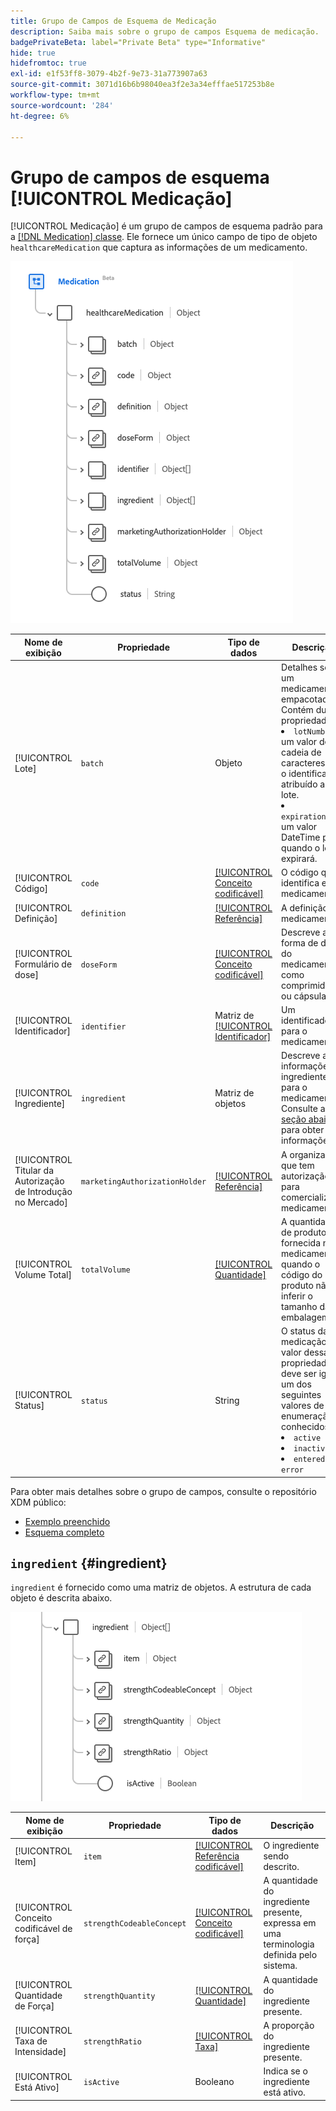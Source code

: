 ```yaml
---
title: Grupo de Campos de Esquema de Medicação
description: Saiba mais sobre o grupo de campos Esquema de medicação.
badgePrivateBeta: label="Private Beta" type="Informative"
hide: true
hidefromtoc: true
exl-id: e1f53ff8-3079-4b2f-9e73-31a773907a63
source-git-commit: 3071d16b6b98040ea3f2e3a34efffae517253b8e
workflow-type: tm+mt
source-wordcount: '284'
ht-degree: 6%

---
```


# Grupo de campos de esquema [!UICONTROL Medicação]

[!UICONTROL Medicação] é um grupo de campos de esquema padrão para a [[!DNL Medication] classe](../../../classes/medication.md). Ele fornece um único campo de tipo de objeto `healthcareMedication` que captura as informações de um medicamento.

![Estrutura do grupo de campos](../../../images/healthcare/field-groups/medication/medication.png)

| Nome de exibição | Propriedade | Tipo de dados | Descrição |
| ---|  --- | --- | --- |
| [!UICONTROL Lote] | `batch` | Objeto | Detalhes sobre um medicamento empacotado. Contém duas propriedades: <li>`lotNumber`: um valor de cadeia de caracteres para o identificador atribuído ao lote.</li> <li>`expirationDate`: um valor DateTime para quando o lote expirará.</li> |
| [!UICONTROL Código] | `code` | [[!UICONTROL Conceito codificável]](../data-types/codeable-concept.md) | O código que identifica este medicamento. |
| [!UICONTROL Definição] | `definition` | [[!UICONTROL Referência]](../data-types/reference.md) | A definição do medicamento. |
| [!UICONTROL Formulário de dose] | `doseForm` | [[!UICONTROL Conceito codificável]](../data-types/codeable-concept.md) | Descreve a forma de dose do medicamento, como comprimidos ou cápsulas. |
| [!UICONTROL Identificador] | `identifier` | Matriz de [[!UICONTROL Identificador]](../data-types/identifier.md) | Um identificador para o medicamento. |
| [!UICONTROL Ingrediente] | `ingredient` | Matriz de objetos | Descreve as informações do ingrediente para o medicamento. Consulte a [seção abaixo](#ingredient) para obter mais informações. |
| [!UICONTROL Titular da Autorização de Introdução no Mercado] | `marketingAuthorizationHolder` | [[!UICONTROL Referência]](../data-types/reference.md) | A organização que tem autorização para comercializar o medicamento. |
| [!UICONTROL Volume Total] | `totalVolume` | [[!UICONTROL Quantidade]](../data-types/quantity.md) | A quantidade de produto fornecida no medicamento quando o código do produto não inferir o tamanho da embalagem. |
| [!UICONTROL Status] | `status` | String | O status da medicação. O valor dessa propriedade deve ser igual a um dos seguintes valores de enumeração conhecidos. <li> `active` </li> <li> `inactive` </li> <li> `entered-in-error` </li> |

Para obter mais detalhes sobre o grupo de campos, consulte o repositório XDM público:

* [Exemplo preenchido](https://github.com/adobe/xdm/blob/master/extensions/industry/healthcare/fhir/fieldgroups/medication.example.1.json)
* [Esquema completo](https://github.com/adobe/xdm/blob/master/extensions/industry/healthcare/fhir/fieldgroups/medication.schema.json)

## `ingredient` {#ingredient}

`ingredient` é fornecido como uma matriz de objetos. A estrutura de cada objeto é descrita abaixo.

![estrutura de ingrediente](../../../images/healthcare/field-groups/medication/ingredient.png)

| Nome de exibição | Propriedade | Tipo de dados | Descrição |
| --- | --- | --- | --- |
| [!UICONTROL Item] | `item` | [[!UICONTROL Referência codificável]](../data-types/codeable-reference.md) | O ingrediente sendo descrito. |
| [!UICONTROL Conceito codificável de força] | `strengthCodeableConcept` | [[!UICONTROL Conceito codificável]](../data-types/codeable-concept.md) | A quantidade do ingrediente presente, expressa em uma terminologia definida pelo sistema. |
| [!UICONTROL Quantidade de Força] | `strengthQuantity` | [[!UICONTROL Quantidade]](../data-types/quantity.md) | A quantidade do ingrediente presente. |
| [!UICONTROL Taxa de Intensidade] | `strengthRatio` | [[!UICONTROL Taxa]](../data-types/ratio.md) | A proporção do ingrediente presente. |
| [!UICONTROL Está Ativo] | `isActive` | Booleano | Indica se o ingrediente está ativo. |
